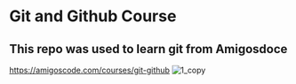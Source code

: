 # Git and Github Course

## This repo was used to learn git from Amigosdoce

https://amigoscode.com/courses/git-github
![1_copy](https://user-images.githubusercontent.com/40702606/109077075-81b22b80-76f3-11eb-803c-d7a364b55d84.png)
